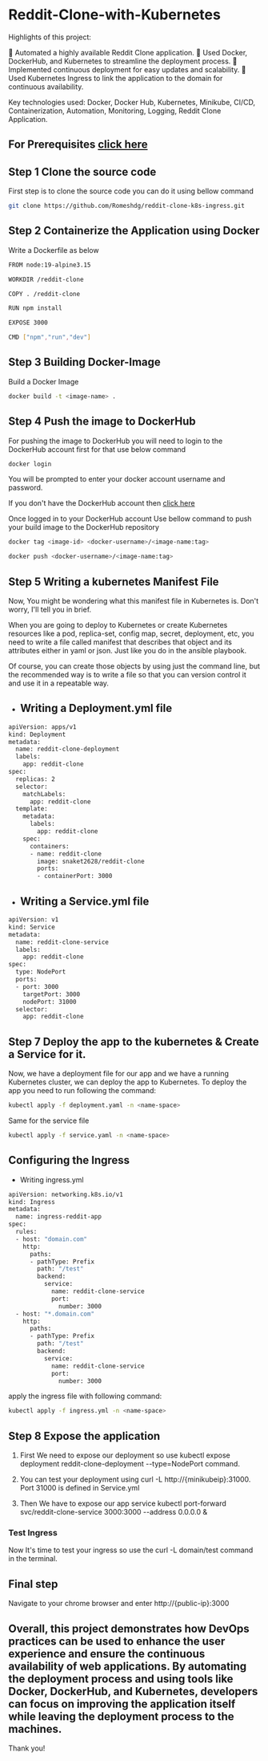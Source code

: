 # Reddit-Clone-with-Kubernetes

Highlights of this project:

🚀 Automated a highly available Reddit Clone application.
🚀 Used Docker, DockerHub, and Kubernetes to streamline the deployment process.
🚀 Implemented continuous deployment for easy updates and scalability.
🚀 Used Kubernetes Ingress to link the application to the domain for continuous availability.

Key technologies used: Docker, Docker Hub, Kubernetes, Minikube, CI/CD, Containerization, Automation, Monitoring, Logging, Reddit Clone Application.


## For Prerequisites [click here](https://trainwithshubham.hashnode.dev/prerequisite-for-deployment-of-a-reddit-copy-on-kubernetes-with-ingress-enabled)

## Step 1 Clone the source code

First step is to clone the source code you can do it using bellow command

```bash
git clone https://github.com/Romeshdg/reddit-clone-k8s-ingress.git
```

## Step 2 Containerize the Application using Docker

Write a Dockerfile as below

```bash
FROM node:19-alpine3.15

WORKDIR /reddit-clone

COPY . /reddit-clone

RUN npm install 

EXPOSE 3000

CMD ["npm","run","dev"]
```

## Step 3 Building Docker-Image

Build a Docker Image

```bash
docker build -t <image-name> .
```

## Step 4 Push the image to DockerHub

For pushing the image to DockerHub you will need to login to the DockerHub account first for that use below command

```bash
docker login
```

You will be prompted to enter your docker account username and password.

If you don't have the DockerHub account then [click here](https://hub.docker.com/)

Once logged in to your DockerHub account
Use bellow command to push your build image to the DockerHub repository

```bash
docker tag <image-id> <docker-username>/<image-name:tag>

docker push <docker-username>/<image-name:tag>
```

## Step 5 Writing a kubernetes Manifest File

Now, You might be wondering what this manifest file in Kubernetes is. Don't worry, I'll tell you in brief.

When you are going to deploy to Kubernetes or create Kubernetes resources like a pod, replica-set, config map, secret, deployment, etc, you need to write a file called manifest that describes that object and its attributes either in yaml or json. Just like you do in the ansible playbook.

Of course, you can create those objects by using just the command line, but the recommended way is to write a file so that you can version control it and use it in a repeatable way.

- ## Writing a Deployment.yml file

```bash
apiVersion: apps/v1
kind: Deployment
metadata:
  name: reddit-clone-deployment
  labels:
    app: reddit-clone
spec:
  replicas: 2
  selector:
    matchLabels:
      app: reddit-clone
  template:
    metadata:
      labels:
        app: reddit-clone
    spec:
      containers:
      - name: reddit-clone
        image: snaket2628/reddit-clone
        ports:
        - containerPort: 3000
```

- ## Writing a Service.yml file

```bash
apiVersion: v1
kind: Service
metadata:
  name: reddit-clone-service
  labels:
    app: reddit-clone
spec:
  type: NodePort
  ports:
  - port: 3000
    targetPort: 3000
    nodePort: 31000
  selector:
    app: reddit-clone
```

## Step 7 Deploy the app to the kubernetes & Create a Service for it.

Now, we have a deployment file for our app and we have a running Kubernetes cluster, we can deploy the app to Kubernetes. To deploy the app you need to run following the command:

```bash
kubectl apply -f deployment.yaml -n <name-space>
```

Same for the service file

```bash
kubectl apply -f service.yaml -n <name-space>
```

## Configuring the Ingress

- Writing ingress.yml

```bash
apiVersion: networking.k8s.io/v1
kind: Ingress
metadata:
  name: ingress-reddit-app
spec:
  rules:
  - host: "domain.com"
    http:
      paths:
      - pathType: Prefix
        path: "/test"
        backend:
          service:
            name: reddit-clone-service
            port:
              number: 3000
  - host: "*.domain.com"
    http:
      paths:
      - pathType: Prefix
        path: "/test"
        backend:
          service:
            name: reddit-clone-service
            port:
              number: 3000
```

apply the ingress file with following command:

```bash
kubectl apply -f ingress.yml -n <name-space>
```

## Step 8 Expose the application

1. First We need to expose our deployment so use kubectl expose deployment reddit-clone-deployment --type=NodePort command.

2. You can test your deployment using curl -L http://{minikubeip}:31000. Port 31000 is defined in Service.yml

3. Then We have to expose our app service kubectl port-forward svc/reddit-clone-service 3000:3000 --address 0.0.0.0 &

### Test Ingress

Now It's time to test your ingress so use the curl -L domain/test command in the terminal.

## Final step 

Navigate to your chrome browser and enter http://{public-ip}:3000


## Overall, this project demonstrates how DevOps practices can be used to enhance the user experience and ensure the continuous availability of web applications. By automating the deployment process and using tools like Docker, DockerHub, and Kubernetes, developers can focus on improving the application itself while leaving the deployment process to the machines.

Thank you!
